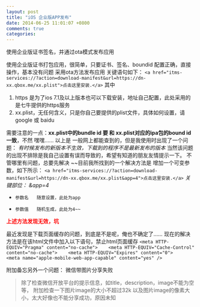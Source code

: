 ```yaml
---
layout: post
title: "iOS 企业版APP发布"
date: 2014-06-25 11:01:07 +0800
comments: true
categories: 
---
```


使用企业版证书签名，并通过ota模式发布应用

使用企业版证书打包应用，很简单，只要证书、签名、boundid 配置正确，直接操作，基本没有问题
采用ota方法发布应用 关键语句如下：
`<a href="itms-services://?action=download-manifest&url=https://dn-xx.qbox.me/xx.plist">点击这里安装.</a>`
其中 

1. https 是为了ios 7.1及以上版本也可以下载安装，地址自己配置，此处采用的是七牛提供的https服务
2. xx.plist，无任何含义，只是你自己要提供的plist文件，具体如何设置，请google 或 baidu

需要注意的一点：**xx.plist中的bundle id 要 和 xx.plist对应的ipa包的bound id 一致**，不然 嘿嘿……
以上是 一般网上都能查到的，但是我使用时出现了一个问题：
	*有时候发布的新版本不生效，下载到的程序不是最新发布的版本*
当然该问题的出现不排除是我自己设置有误而导致的，希望有知道的朋友友情提示一下。
不管哪里有问题，总要先解决
~~目前我所找到的一个解决方法是 增加一个可变参数，如下所示： 
   `<a href="itms-services://?action=download-manifest&url=https://dn-xx.qbox.me/xx.plist&app=4">点击这里安装.</a>`
    *关键部位： &app=4*
*     参数名	随意设置，此处为app  
*     参数值	随机生成，此处为4~~

<strong style="color: red;">上述方法发现无效，坑</strong>

最近发现是下载页面缓存的问题，到底是不是呢，俺也不确定了……
现在的解决方法是在该html文件中加入以下语句，禁止html页面缓存
 `<meta HTTP-EQUIV="Pragma" content="no-cache">   
 <meta HTTP-EQUIV="Cache-Control" content="no-cache">   
 <meta HTTP-EQUIV="Expires" content="0">   
 <meta name="apple-mobile-web-app-capable" content="yes" />`


    
附加备忘另外一个问题：
微信带图片分享失败
> 除了检查微信开放平台的提示信息，如title，description，image不能为空等，
> 附加检查一下图片image的大小不超过32k 
> 以及图片image的像素大小，太大好像也不能分享成功，原因未知   
